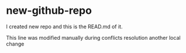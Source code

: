 # new-github-repo
I created new repo and this is the READ.md of it.

This line was modified manually during conflicts resolution
another local change
